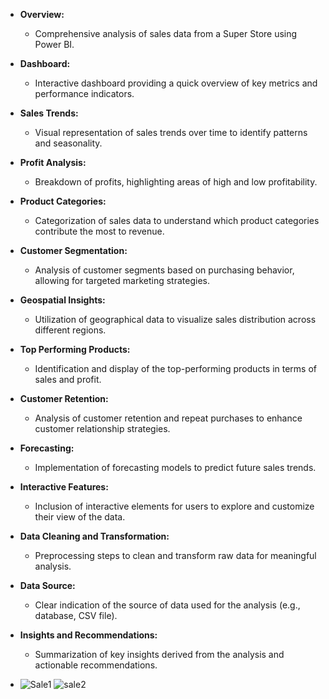 
- **Overview:**
  - Comprehensive analysis of sales data from a Super Store using Power BI.

- **Dashboard:**
  - Interactive dashboard providing a quick overview of key metrics and performance indicators.

- **Sales Trends:**
  - Visual representation of sales trends over time to identify patterns and seasonality.

- **Profit Analysis:**
  - Breakdown of profits, highlighting areas of high and low profitability.

- **Product Categories:**
  - Categorization of sales data to understand which product categories contribute the most to revenue.

- **Customer Segmentation:**
  - Analysis of customer segments based on purchasing behavior, allowing for targeted marketing strategies.

- **Geospatial Insights:**
  - Utilization of geographical data to visualize sales distribution across different regions.

- **Top Performing Products:**
  - Identification and display of the top-performing products in terms of sales and profit.

- **Customer Retention:**
  - Analysis of customer retention and repeat purchases to enhance customer relationship strategies.

- **Forecasting:**
  - Implementation of forecasting models to predict future sales trends.

- **Interactive Features:**
  - Inclusion of interactive elements for users to explore and customize their view of the data.

- **Data Cleaning and Transformation:**
  - Preprocessing steps to clean and transform raw data for meaningful analysis.

- **Data Source:**
  - Clear indication of the source of data used for the analysis (e.g., database, CSV file).

- **Insights and Recommendations:**
  - Summarization of key insights derived from the analysis and actionable recommendations.
- ![Sale1](https://github.com/Rutuja-Salunke/SuperStore-Analysis/assets/102023809/dc0ff55a-5404-445d-9496-5045b4f1ea29)
![sale2](https://github.com/Rutuja-Salunke/SuperStore-Analysis/assets/102023809/1a6da37d-04d0-4c85-a5db-163968dc5dfc)

